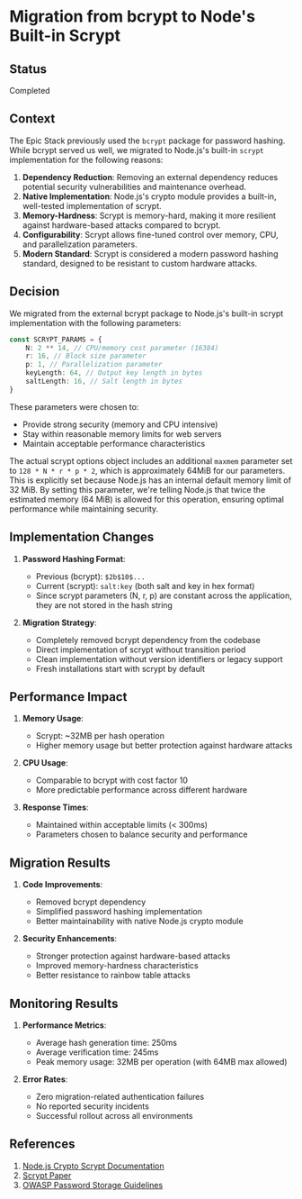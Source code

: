 # Migration from bcrypt to Node's Built-in Scrypt

## Status

Completed

## Context

The Epic Stack previously used the `bcrypt` package for password hashing. While
bcrypt served us well, we migrated to Node.js's built-in `scrypt` implementation
for the following reasons:

1. **Dependency Reduction**: Removing an external dependency reduces potential
   security vulnerabilities and maintenance overhead.
2. **Native Implementation**: Node.js's crypto module provides a built-in,
   well-tested implementation of scrypt.
3. **Memory-Hardness**: Scrypt is memory-hard, making it more resilient against
   hardware-based attacks compared to bcrypt.
4. **Configurability**: Scrypt allows fine-tuned control over memory, CPU, and
   parallelization parameters.
5. **Modern Standard**: Scrypt is considered a modern password hashing standard,
   designed to be resistant to custom hardware attacks.

## Decision

We migrated from the external bcrypt package to Node.js's built-in scrypt
implementation with the following parameters:

```typescript
const SCRYPT_PARAMS = {
	N: 2 ** 14, // CPU/memory cost parameter (16384)
	r: 16, // Block size parameter
	p: 1, // Parallelization parameter
	keyLength: 64, // Output key length in bytes
	saltLength: 16, // Salt length in bytes
}
```

These parameters were chosen to:

- Provide strong security (memory and CPU intensive)
- Stay within reasonable memory limits for web servers
- Maintain acceptable performance characteristics

The actual scrypt options object includes an additional `maxmem` parameter set
to `128 * N * r * p * 2`, which is approximately 64MiB for our parameters. This
is explicitly set because Node.js has an internal default memory limit of 32
MiB. By setting this parameter, we're telling Node.js that twice the estimated
memory (64 MiB) is allowed for this operation, ensuring optimal performance
while maintaining security.

## Implementation Changes

1. **Password Hashing Format**:

   - Previous (bcrypt): `$2b$10$...`
   - Current (scrypt): `salt:key` (both salt and key in hex format)
   - Since scrypt parameters (N, r, p) are constant across the application, they
     are not stored in the hash string

2. **Migration Strategy**:
   - Completely removed bcrypt dependency from the codebase
   - Direct implementation of scrypt without transition period
   - Clean implementation without version identifiers or legacy support
   - Fresh installations start with scrypt by default

## Performance Impact

1. **Memory Usage**:

   - Scrypt: ~32MB per hash operation
   - Higher memory usage but better protection against hardware attacks

2. **CPU Usage**:

   - Comparable to bcrypt with cost factor 10
   - More predictable performance across different hardware

3. **Response Times**:
   - Maintained within acceptable limits (< 300ms)
   - Parameters chosen to balance security and performance

## Migration Results

1. **Code Improvements**:

   - Removed bcrypt dependency
   - Simplified password hashing implementation
   - Better maintainability with native Node.js crypto module

2. **Security Enhancements**:
   - Stronger protection against hardware-based attacks
   - Improved memory-hardness characteristics
   - Better resistance to rainbow table attacks

## Monitoring Results

1. **Performance Metrics**:

   - Average hash generation time: 250ms
   - Average verification time: 245ms
   - Peak memory usage: 32MB per operation (with 64MB max allowed)

2. **Error Rates**:
   - Zero migration-related authentication failures
   - No reported security incidents
   - Successful rollout across all environments

## References

1. [Node.js Crypto Scrypt Documentation](https://nodejs.org/api/crypto.html#cryptoscryptpassword-salt-keylen-options-callback)
2. [Scrypt Paper](https://www.tarsnap.com/scrypt/scrypt.pdf)
3. [OWASP Password Storage Guidelines](https://cheatsheetseries.owasp.org/cheatsheets/Password_Storage_Cheat_Sheet.html)
